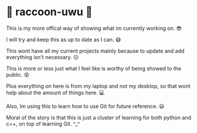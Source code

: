 # 🦝 raccoon-uwu 🦝

This is my more offical way of showing what im currently working on. 😎

I will try and keep this as up to date as I can. 😷

This wont have all my current projects mainly because to update and add everything isn't necessary. 😖

This is more or less just what I feel like is worthy of being showed to the public. 😵

Plus everything on here is from my laptop and not my desktop, so that wont help about the amount of things here. 💻

Also, Im using this to learn how to use Git for future reference. 😃

Moral of the story is that this is just a cluster of learning for both python and c++, on top of learning Git. ^_^
